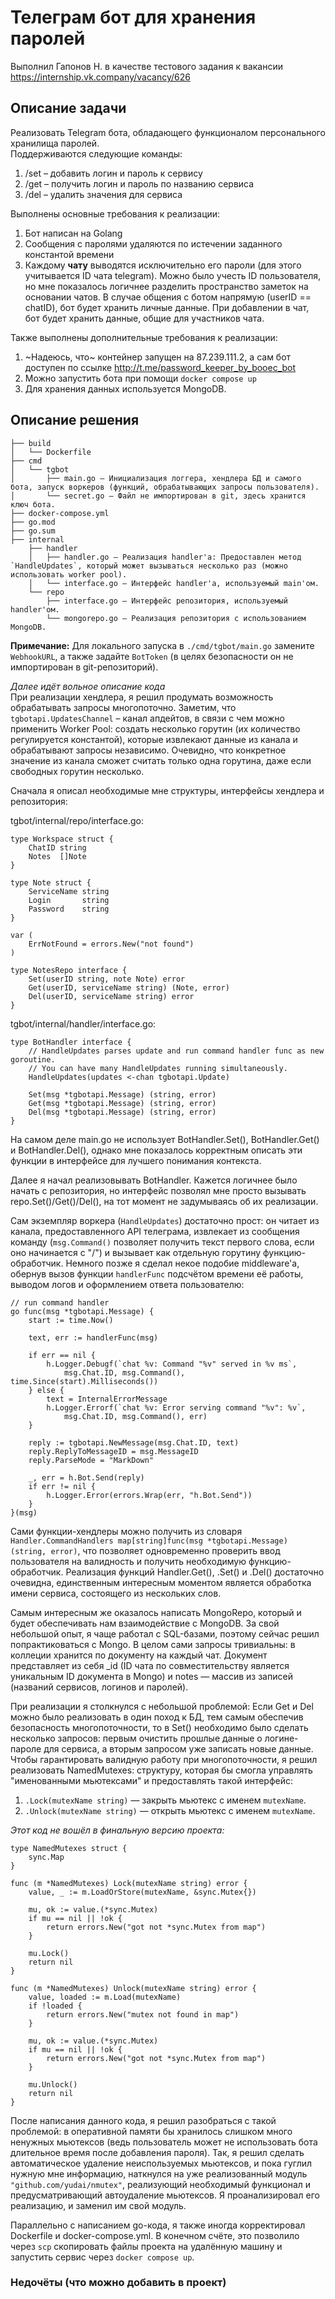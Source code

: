 # Телеграм бот для хранения паролей
Выполнил Гапонов Н. в качестве тестового задания к вакансии https://internship.vk.company/vacancy/626

## Описание задачи
Реализовать Telegram бота, обладающего функционалом персонального хранилища паролей.  
Поддерживаются следующие команды:
1. /set – добавить логин и пароль к сервису
2. /get – получить логин и пароль по названию сервиса
3. /del – удалить значения для сервиса

Выполнены основные требования к реализации:
1. Бот написан на Golang
2. Сообщения с паролями удаляются по истечении заданного константой времени
3. Каждому **чату** выводятся исключительно его пароли (для этого учитывается ID чата telegram). Можно было учесть ID
пользователя, но мне показалось логичнее разделить пространство заметок на основании чатов. В случае общения с ботом
напрямую (userID == chatID), бот будет хранить личные данные. При добавлении в чат, бот будет хранить данные, общие
для участников чата.

Также выполнены дополнительные требования к реализации:
1. ~Надеюсь, что~ контейнер запущен на 87.239.111.2, а сам бот доступен по ссылке http://t.me/password_keeper_by_booec_bot
2. Можно запустить бота при помощи `docker compose up`
3. Для хранения данных используется MongoDB.

## Описание решения
```
├── build
│   └── Dockerfile
├── cmd
│   └── tgbot
│       ├── main.go — Инициализация логгера, хендлера БД и самого бота, запуск воркеров (функций, обрабатывающих запросы пользователя).
│       └── secret.go — Файл не импортирован в git, здесь хранится ключ бота.
├── docker-compose.yml
├── go.mod
├── go.sum
├── internal
    ├── handler
    │   ├── handler.go — Реализация handler'а: Предоставлен метод `HandleUpdates`, который может вызываться несколько раз (можно использовать worker pool).
    │   └── interface.go — Интерфейс handler'а, используемый main'ом.
    └── repo
        ├── interface.go — Интерфейс репозитория, используемый handler'ом.
        └── mongorepo.go — Реализация репозитория с использованием MongoDB.
```
**Примечание:** Для локального запуска в `./cmd/tgbot/main.go` замените `WebhookURL`, а также задайте `BotToken` (в целях безопасности он не импортирован в git-репозиторий).


*Далее идёт вольное описание кода*  
При реализации хендлера, я решил продумать возможность обрабатывать запросы многопоточно. Заметим, что `tgbotapi.UpdatesChannel`
– канал апдейтов, в связи с чем можно применить Worker Pool: создать несколько горутин (их количество регулируется константой),
которые извлекают данные из канала и обрабатывают запросы независимо. Очевидно, что конкретное значение из канала сможет считать
только одна горутина, даже если свободных горутин несколько.

Сначала я описал необходимые мне структуры, интерфейсы хендлера и репозитория:  

tgbot/internal/repo/interface.go:
```golang
type Workspace struct {
	ChatID string
	Notes  []Note
}

type Note struct {
	ServiceName string
	Login       string
	Password    string
}

var (
	ErrNotFound = errors.New("not found")
)

type NotesRepo interface {
	Set(userID string, note Note) error
	Get(userID, serviceName string) (Note, error)
	Del(userID, serviceName string) error
}
```

tgbot/internal/handler/interface.go:
```golang
type BotHandler interface {
	// HandleUpdates parses update and run command handler func as new goroutine.
	// You can have many HandleUpdates running simultaneously.
	HandleUpdates(updates <-chan tgbotapi.Update)

	Set(msg *tgbotapi.Message) (string, error)
	Get(msg *tgbotapi.Message) (string, error)
	Del(msg *tgbotapi.Message) (string, error)
}
```

На самом деле main.go не использует BotHandler.Set(), BotHandler.Get() и BotHandler.Del(), однако мне показалось корректным
описать эти функции в интерфейсе для лучшего понимания контекста.  

Далее я начал реализовывать BotHandler. Кажется логичнее было начать с репозитория, но интерфейс позволял мне просто
вызывать repo.Set()/Get()/Del(), на тот момент не задумываясь об их реализации.

Сам экземпляр воркера (`HandleUpdates`) достаточно прост: он читает из канала, предоставленного API телеграма, извлекает из
сообщения команду (`msg.Command()` позволяет получить текст первого слова, если оно начинается с "/") и вызывает как отдельную
горутину функцию-обработчик. Немного позже я сделал некое подобие middleware'а, обернув вызов функции `handlerFunc` подсчётом
времени её работы, выводом логов и оформлением ответа пользователю:
```golang
// run command handler
go func(msg *tgbotapi.Message) {
	start := time.Now()

	text, err := handlerFunc(msg)

	if err == nil {
		h.Logger.Debugf(`chat %v: Command "%v" served in %v ms`,
			msg.Chat.ID, msg.Command(), time.Since(start).Milliseconds())
	} else {
		text = InternalErrorMessage
		h.Logger.Errorf(`chat %v: Error serving command "%v": %v`,
			msg.Chat.ID, msg.Command(), err)
	}

	reply := tgbotapi.NewMessage(msg.Chat.ID, text)
	reply.ReplyToMessageID = msg.MessageID
	reply.ParseMode = "MarkDown"

	_, err = h.Bot.Send(reply)
	if err != nil {
		h.Logger.Error(errors.Wrap(err, "h.Bot.Send"))
	}
}(msg)
```

Сами функции-хендлеры можно получить из словаря `Handler.CommandHandlers map[string]func(msg *tgbotapi.Message) (string, error)`, что
позволяет одновременно проверить ввод пользователя на валидность и получить необходимую функцию-обработчик. Реализация функций Handler.Get(),
.Set() и .Del() достаточно очевидна, единственным интересным моментом является обработка имени сервиса, состоящего из нескольких слов.

Самым интересным же оказалось написать MongoRepo, который и будет обеспечивать нам взаимодействие с MongoDB. За свой небольшой опыт, я чаще работал
с SQL-базами, поэтому сейчас решил попрактиковаться с Mongo. В целом сами запросы тривиальны: в коллеции хранится по документу на каждый чат.
Документ представляет из себя \_id (ID чата по совместительству является уникальным ID документа в Mongo) и notes — массив из записей (названий сервисов,
логинов и паролей).

При реализации я столкнулся с небольшой проблемой: Если Get и Del можно было реализовать в один поход к БД, тем самым обеспечив безопасность
многопоточности, то в Set() необходимо было сделать несколько запросов: первым очистить прошлые данные о логине-пароле для сервиса, а вторым запросом
уже записать новые данные. Чтобы гарантировать валидную работу при многопоточности, я решил реализовать NamedMutexes: структуру, которая бы смогла
управлять "именованными мьютексами" и предоставлять такой интерфейс:
1. `.Lock(mutexName string)` — закрыть мьютекс с именем `mutexName`.
2. `.Unlock(mutexName string)` — открыть мьютекс с именем `mutexName`.

*Этот код не вошёл в финальную версию проекта:*
```golang
type NamedMutexes struct {
	sync.Map
}

func (m *NamedMutexes) Lock(mutexName string) error {
	value, _ := m.LoadOrStore(mutexName, &sync.Mutex{})

	mu, ok := value.(*sync.Mutex)
	if mu == nil || !ok {
		return errors.New("got not *sync.Mutex from map")
	}

	mu.Lock()
	return nil
}

func (m *NamedMutexes) Unlock(mutexName string) error {
	value, loaded := m.Load(mutexName)
	if !loaded {
		return errors.New("mutex not found in map")
	}

	mu, ok := value.(*sync.Mutex)
	if mu == nil || !ok {
		return errors.New("got not *sync.Mutex from map")
	}

	mu.Unlock()
	return nil
}
```

После написания данного кода, я решил разобраться с такой проблемой: в оперативной памяти бы хранилось слишком много ненужных мьютексов
(ведь пользователь может не использовать бота длительное время после добавления пароля). Так, я решил сделать автоматическое удаление
неиспользуемых мьютексов, и пока гуглил нужную мне информацию, наткнулся на уже реализованный модуль `"github.com/yudai/nmutex"`, реализующий
необходимый функционал и предусматривающий автоудаление мьютексов. Я проанализировал его реализацию, и заменил им свой модуль.

Параллельно с написанием go-кода, я также иногда корректировал Dockerfile и docker-compose.yml. В конечном счёте, это позволило через `scp`
скопировать файлы проекта на удалённую машину и запустить сервис через `docker compose up`.

### Недочёты (что можно добавить в проект)
